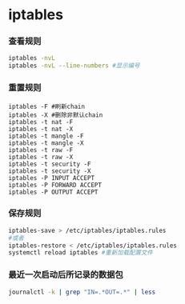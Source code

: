 # iptables

### 查看规则

```sh
iptables -nvL
iptables -nvL --line-numbers #显示编号
```

### 重置规则

```
iptables -F #刷新chain
iptables -X #删除非默认chain
iptables -t nat -F
iptables -t nat -X
iptables -t mangle -F
iptables -t mangle -X
iptables -t raw -F
iptables -t raw -X
iptables -t security -F
iptables -t security -X
iptables -P INPUT ACCEPT
iptables -P FORWARD ACCEPT
iptables -P OUTPUT ACCEPT
```

### 保存规则

```sh
iptables-save > /etc/iptables/iptables.rules
#或者
iptables-restore < /etc/iptables/iptables.rules
systemctl reload iptables #重新加载配置文件
```

### 最近一次启动后所记录的数据包
```sh
journalctl -k | grep "IN=.*OUT=.*" | less
```

